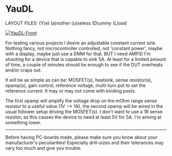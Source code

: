 YauDL
=====

LAYOUT FILES: (Y)et (a)nother (u)seless (D)ummy (L)oad

[![YauDL-Front](https://github.com/madworm/YauDL/raw/master/gerber_files/PNGs/YauDL-Front.png)](https://github.com/madworm/YauDL/blob/master/gerber_files/PNGs/YauDL-Front.png)

For testing various projects I desire an adjustable constant current sink.
Nothing fancy, not microcontroller controlled, not 'constant power', maybe
with a display, maybe just use a DMM for that. BUT I need AMPS!
I'm shooting for a device that is capable to sink 5A. At least for a limited
amount of time, a couple of minutes should be enough to see if the DUT
overheats and/or craps out.

It will be as simple as can be: MOSFET(s), heatsink, sense resistor(s),
opamp(s), gain control, reference voltage, multi-turn pot to set the
reference current. It may or may not come with binding posts.

The first opamp will amplify the voltage drop on the mOhm range sense resistor
to a useful value (1V --> 1A), the second opamp will be wired in the usual
follower setup driving the MOSFET(s). I don't want to use a 1R sense resistor,
as this causes the device to need at least 5V for 5A. I'm aiming at something
lower.


---

Before having PC-boards made, please make sure you know about your manufacturer's peculiarities!
Especially drill-sizes and their tolerances may vary too much and give you trouble.

